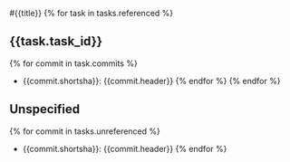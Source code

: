 #{{title}}
{% for task in tasks.referenced %}
## {{task.task_id}}
{% for commit in task.commits %}
- {{commit.shortsha}}: {{commit.header}}
{% endfor %}
{% endfor %}
## Unspecified
{% for commit in tasks.unreferenced %}
- {{commit.shortsha}}: {{commit.header}} 
{% endfor %}
